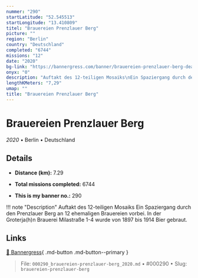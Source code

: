 ```yaml
---
nummer: "290"
startLatitude: "52.545513"
startLongitude: "13.410809"
titel: "Brauereien Prenzlauer Berg"
picture: ""
region: "Berlin"
country: "Deutschland"
completed: "6744"
missions: "12"
date: "2020"
bg-link: "https://bannergress.com/banner/brauereien-prenzlauer-berg-deac"
onyx: "0"
description: "Auftakt des 12-teiligen Mosaiks\nEin Spaziergang durch den Prenzlauer Berg an 12 ehemaligen Brauereien vorbei. In der Groterja(h)n Brauerei Milastraße 1-4 wurde von 1897 bis 1914 Bier gebraut."
lengthKMeters: "7,29"
umap: ""
title: "Brauereien Prenzlauer Berg"
---
```

# Brauereien Prenzlauer Berg

*2020* • Berlin • Deutschland



## Details
- **Distance (km):** 7.29

- **Total missions completed:** 6744
- **This is my banner no.:** 290


!!! note "Description"
    Auftakt des 12-teiligen Mosaiks
Ein Spaziergang durch den Prenzlauer Berg an 12 ehemaligen Brauereien vorbei. In der Groterja(h)n Brauerei Milastraße 1-4 wurde von 1897 bis 1914 Bier gebraut.



## Links
[🔗 Bannergress](https://bannergress.com/banner/brauereien-prenzlauer-berg-deac){ .md-button .md-button--primary }



> File: `000290_brauereien-prenzlauer-berg_2020.md` • #000290 • Slug: `brauereien-prenzlauer-berg`
